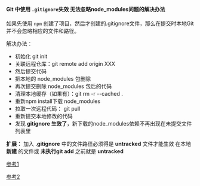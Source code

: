 #### Git 中使用 `.gitignore`失效 无法忽略node_modules问题的解决办法

如果先使用 `npm` 创建了项目，然后才创建的.gitignore文件，那么在提交时本地Git并不会忽略相应的文件和路径。

解决办法：

- 初始化 git init
- 关联远程仓库：git remote add origin XXX
- 然后提交代码
- 把本地的 node_modules 包删除
- 再次提交删除 node_modules 包后的代码
- 清理本地缓存（如果有）：git rm -r --cached .
- 重新npm install下载 node_modules
- 拉取一次远程代码： git pull
- 重新提交本地修改的代码
- 发现 **gitignore 生效了**，新下载的node_modules依赖不再出现在未提交文件列表里

**扩展：**
加入 **.gitignore** 中的文件路径必须得是 **untracked** 文件才能生效
在本地 **新建** 的文件或 **未执行git add** 之前就是 **untracked**



[参考1](https://blog.csdn.net/weixin_34403976/article/details/108393577)

[参考2](https://blog.csdn.net/weixin_46034375/article/details/124194750)
